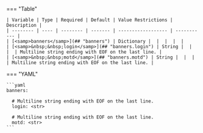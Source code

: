 <!--
  ~ Copyright (c) 2025 Arista Networks, Inc.
  ~ Use of this source code is governed by the Apache License 2.0
  ~ that can be found in the LICENSE file.
  -->
=== "Table"

    | Variable | Type | Required | Default | Value Restrictions | Description |
    | -------- | ---- | -------- | ------- | ------------------ | ----------- |
    | [<samp>banners</samp>](## "banners") | Dictionary |  |  |  |  |
    | [<samp>&nbsp;&nbsp;login</samp>](## "banners.login") | String |  |  |  | Multiline string ending with EOF on the last line. |
    | [<samp>&nbsp;&nbsp;motd</samp>](## "banners.motd") | String |  |  |  | Multiline string ending with EOF on the last line. |

=== "YAML"

    ```yaml
    banners:

      # Multiline string ending with EOF on the last line.
      login: <str>

      # Multiline string ending with EOF on the last line.
      motd: <str>
    ```
